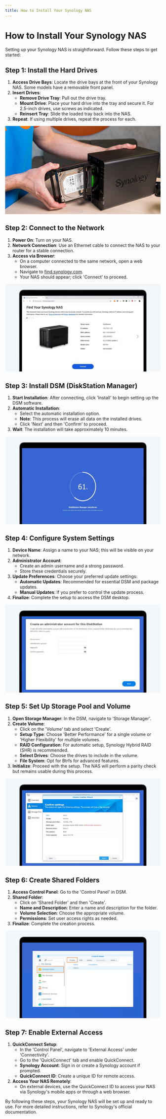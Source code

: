 ```yaml
---
title: How to Install Your Synology NAS
---
```


# How to Install Your Synology NAS

Setting up your Synology NAS is straightforward. Follow these steps to get started:



## Step 1: Install the Hard Drives

1. **Access Drive Bays**: Locate the drive bays at the front of your Synology NAS. Some models have a removable front panel.
2. **Insert Drives**:
   - **Remove Drive Tray**: Pull out the drive tray.
   - **Mount Drive**: Place your hard drive into the tray and secure it. For 2.5-inch drives, use screws as indicated.
   - **Reinsert Tray**: Slide the loaded tray back into the NAS.
3. **Repeat**: If using multiple drives, repeat the process for each.

![alt text](image-9.png)

## Step 2: Connect to the Network

1. **Power On**: Turn on your NAS.
2. **Network Connection**: Use an Ethernet cable to connect the NAS to your router for a stable connection.
3. **Access via Browser**:
   - On a computer connected to the same network, open a web browser.
   - Navigate to [find.synology.com](http://find.synology.com).
   - Your NAS should appear; click 'Connect' to proceed.

![alt text](image-10.png)

## Step 3: Install DSM (DiskStation Manager)

1. **Start Installation**: After connecting, click 'Install' to begin setting up the DSM software.
2. **Automatic Installation**:
   - Select the automatic installation option.
   - **Note**: This process will erase all data on the installed drives.
   - Click 'Next' and then 'Confirm' to proceed.
3. **Wait**: The installation will take approximately 10 minutes.

![alt text](image-11.png)

## Step 4: Configure System Settings

1. **Device Name**: Assign a name to your NAS; this will be visible on your network.
2. **Administrator Account**:
   - Create an admin username and a strong password.
   - Store these credentials securely.
3. **Update Preferences**: Choose your preferred update settings:
   - **Automatic Updates**: Recommended for essential DSM and package updates.
   - **Manual Updates**: If you prefer to control the update process.
4. **Finalize**: Complete the setup to access the DSM desktop.

![alt text](image-12.png)

## Step 5: Set Up Storage Pool and Volume

1. **Open Storage Manager**: In the DSM, navigate to 'Storage Manager'.
2. **Create Volume**:
   - Click on the 'Volume' tab and select 'Create'.
   - **Setup Type**: Choose 'Better Performance' for a single volume or 'Higher Flexibility' for multiple volumes.
   - **RAID Configuration**: For automatic setup, Synology Hybrid RAID (SHR) is recommended.
   - **Select Drives**: Choose the drives to include in the volume.
   - **File System**: Opt for Btrfs for advanced features.
3. **Initialize**: Proceed with the setup. The NAS will perform a parity check but remains usable during this process.

![alt text](image-13.png)

## Step 6: Create Shared Folders

1. **Access Control Panel**: Go to the 'Control Panel' in DSM.
2. **Shared Folder**:
   - Click on 'Shared Folder' and then 'Create'.
   - **Name and Description**: Enter a name and description for the folder.
   - **Volume Selection**: Choose the appropriate volume.
   - **Permissions**: Set user access rights as needed.
3. **Finalize**: Complete the creation process.

![alt text](image-14.png)

## Step 7: Enable External Access

1. **QuickConnect Setup**:
   - In the 'Control Panel', navigate to 'External Access' under 'Connectivity'.
   - Go to the 'QuickConnect' tab and enable QuickConnect.
   - **Synology Account**: Sign in or create a Synology account if prompted.
   - **QuickConnect ID**: Create a unique ID for remote access.
2. **Access Your NAS Remotely**:
   - On external devices, use the QuickConnect ID to access your NAS via Synology's mobile apps or through a web browser.


By following these steps, your Synology NAS will be set up and ready to use. For more detailed instructions, refer to Synology's official documentation.

